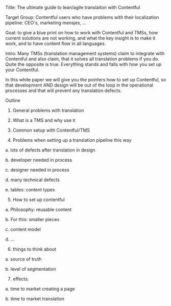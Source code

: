 Title: The ultimate guide to lean/agile translaiton with Contentful

Target Group: Contentful users who have problems with their localization pipeline: CEO's, marketing mensjes, ...

Goal: to give a blue print on how to work with Contentful and TMSs, how current solutions are not working, and what the key insight is to make it work, and to have content flow in all languages. 


Intro:
Many TMSs (translation management systems) claim to integrate with Contentful and also claim, that it solves all translation problems if you do. Quite the opposite is true. Everything stands and falls with how you set up your Contentful. 

In this white paper we will give you the pointers how to set up Contentful, so that development AND design will be out of the loop in the operational processes and that will prevent any translation defects. 


Outline
1. General problems with translation

2. What is a TMS and why use it

3. Common setup with Contentful/TMS 

4. Problems when setting up a translation pipeline this way

  a. lots of defects after translation in design

b. developer needed in process

c. designer needed in process

d. many technical defects

e. tables: content types

5. How to set up contentful

a. Philosophy: reusable content

b. For this: smaller pieces

c. content model

d. ...
  
6. things to think about

a. source of truth 

b. level of segmentation


7. effects: 

a. time to market creating a page

b. time to market translation
  
